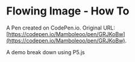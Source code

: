 # Flowing Image - How To

A Pen created on CodePen.io. Original URL: [https://codepen.io/Mamboleoo/pen/GRJKoBw](https://codepen.io/Mamboleoo/pen/GRJKoBw).

A demo break down using P5.js